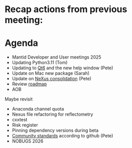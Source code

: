 # Recap actions from previous meeting:

# Agenda
- Mantid Developer and User meetings 2025
- Updating Python3.11 (Tom)
- Updating to [Qt6](https://github.com/mantidproject/mantid/issues/38415) and the new help window (Pete)
- Update on Mac new package (Sarah)
- Update on [NeXus consolidation](https://github.com/mantidproject/mantid/issues/38332) (Pete)
- Review [roadmap](https://github.com/orgs/mantidproject/projects/47/views/1)
- AOB

Maybe revisit
- Anaconda channel quota
- Nexus file refactoring for reflectometry
- cxxtest
- Risk register
- Pinning dependency versions during beta
- [Community standards](https://github.com/mantidproject/mantid/community) according to github (Pete)
- NOBUGS 2026
